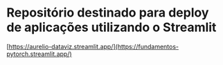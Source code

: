 # Repositório destinado para deploy de aplicações utilizando o Streamlit

[https://aurelio-dataviz.streamlit.app/](https://fundamentos-pytorch.streamlit.app/)
